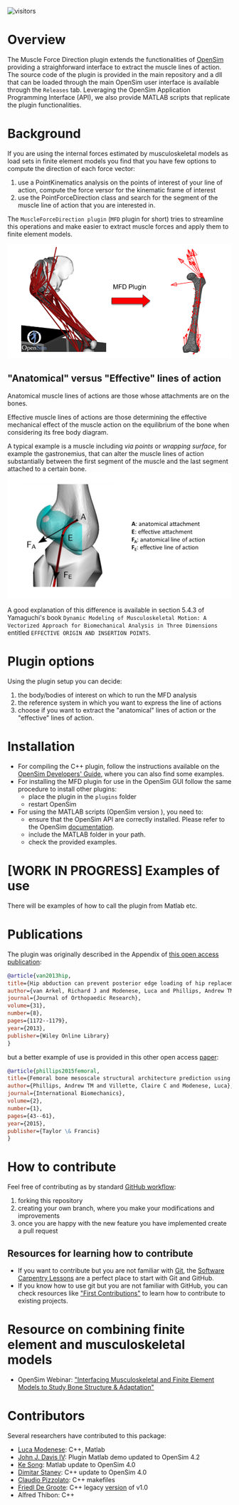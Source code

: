 ![visitors](https://visitor-badge.laobi.icu/badge?page_id=modenaxe.muscleforcedirection)
# Overview

The Muscle Force Direction plugin extends the functionalities of [OpenSim](https://simtk.org/projects/opensim/) providing a straighforward interface to extract the muscle lines of action.
The source code of the plugin is provided in the main repository and a dll that can be loaded through the main OpenSim user interface is available through the `Releases` tab. 
Leveraging the OpenSim Application Programming Interface (API), we also provide MATLAB scripts that replicate the plugin functionalities.

# Background

If you are using the internal forces estimated by musculoskeletal models as load sets in finite element models you find that you have few options to compute the direction of each force vector:
1. use a PointKinematics analysis on the points of interest of your line of action, compute the force versor for the kinematic frame of interest
2. use the PointForceDirection class and search for the segment of the muscle line of action that you are interested in.

The `MuscleForceDirection plugin` (`MFD` plugin for short) tries to streamline this operations and make easier to extract muscle forces and apply them to finite element models.

![FE_workflow](https://github.com/modenaxe/MuscleForceDirection/blob/master/images/plugin_workflow.png)

## "Anatomical" versus "Effective" lines of action

Anatomical muscle lines of actions are those whose attachments are on the bones.

Effective muscle lines of actions are those determining the effective mechanical
effect of the muscle action on the equilibrium of the bone when considering its
free body diagram.

A typical example is a muscle including _via points_ or _wrapping surface_, for
example the gastronemius, that can alter the muscle lines of action
substantially between the first segment of the muscle and the last segment
attached to a certain bone.
![anat_vs_effect](https://github.com/modenaxe/MuscleForceDirection/blob/master/images/anatomical_vs_effective.png)

A good explanation of this difference is available in section 5.4.3 of Yamaguchi's book `Dynamic Modeling of Musculoskeletal Motion: A Vectorized Approach for Biomechanical Analysis in Three Dimensions` entitled `EFFECTIVE ORIGIN AND INSERTION POINTS`.

# Plugin options

Using the plugin setup you can decide:

1. the body/bodies of interest on which to run the MFD analysis
2. the reference system in which you want to express the line of actions
3. choose if you want to extract the "anatomical" lines of action or the "effective" lines of action.

# Installation
* For compiling the C++ plugin, follow the instructions available on the [OpenSim Developers' Guide](https://simtk-confluence.stanford.edu/display/OpenSim/Developer%27s+Guide), where you can also find some examples.
* For installing the MFD plugin for use in the OpenSim GUI follow the same procedure to install other plugins:
	* place the plugin in the `plugins` folder
	* restart OpenSim
* For using the MATLAB scripts (OpenSim version ), you need to:
	* ensure that the OpenSim API are correctly installed. Please refer to the OpenSim [documentation](https://simtk-confluence.stanford.edu/display/OpenSim/Scripting+with+Matlab).
	* include the MATLAB folder in your path.
	* check the provided examples.

# [WORK IN PROGRESS] Examples of use 

There will be examples of how to call the plugin from Matlab etc.


# Publications

The plugin was originally described in the Appendix of [this open access publication](https://github.com/modenaxe/MuscleForceDirection/blob/master/doc/papers/van%20Arkel%20et%20al.%20J%20Orthop%20Res%202013.pdf):

```bibtex
@article{van2013hip,
title={Hip abduction can prevent posterior edge loading of hip replacements},
author={van Arkel, Richard J and Modenese, Luca and Phillips, Andrew TM and Jeffers, Jonathan RT},
journal={Journal of Orthopaedic Research},
volume={31},
number={8},
pages={1172--1179},
year={2013},
publisher={Wiley Online Library}
}
```

but a better example of use is provided in this other open access [paper](https://github.com/modenaxe/MuscleForceDirection/blob/master/doc/papers/Phillips%20et%20al.%20Inter%20Biomech%202015.pdf):

```bibtex
@article{phillips2015femoral,
title={Femoral bone mesoscale structural architecture prediction using musculoskeletal and finite element modelling},
author={Phillips, Andrew TM and Villette, Claire C and Modenese, Luca},
journal={International Biomechanics},
volume={2},
number={1},
pages={43--61},
year={2015},
publisher={Taylor \& Francis}
}
```

# How to contribute

Feel free of contributing as by standard [GitHub
workflow](https://guides.github.com/activities/forking/):

1. forking this repository
2. creating your own branch, where you make your modifications and improvements
3. once you are happy with the new feature you have implemented create a pull
   request

## Resources for learning how to contribute
* If you want to contribute but you are not familiar with [Git](https://git-scm.com/), the [Software Carpentry Lessons](https://swcarpentry.github.io/git-novice/) are a perfect place to start with Git and GitHub.
* If you know how to use git but you are not familiar with GitHub, you can check resources like ["First Contributions"](https://github.com/firstcontributions/first-contributions) to learn how to contribute to existing projects.

# Resource on combining finite element and musculoskeletal models
* OpenSim Webinar: ["Interfacing Musculoskeletal and Finite Element Models to Study Bone Structure & Adaptation"](https://www.youtube.com/watch?v=0e6vQV_ioCI)

# Contributors
Several researchers have contributed to this package:
* [Luca Modenese](https://github.com/modenaxe): C++, Matlab
* [John J. Davis IV](https://github.com/johnjdavisiv): Plugin Matlab demo updated to OpenSim 4.2
* [Ke Song](https://github.com/KSongGitHub): Matlab update to OpenSim 4.0
* [Dimitar Stanev](https://github.com/mitkof6): C++ update to OpenSim 4.0
* [Claudio Pizzolato](https://github.com/cpizzolato): C++ makefiles
* [Friedl De Groote](https://github.com/FriedlDeGroote): C++ legacy [version](https://github.com/modenaxe/MuscleForceDirection/tree/master/CPP/legacy_code/OpenSim2.4_KULeuven) of v1.0
* Alfred Thibon: C++
